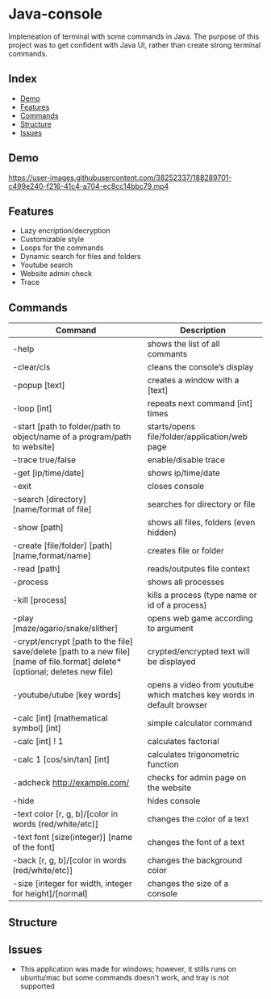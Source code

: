 # Java-console

Impleneation of terminal with some commands in Java. The purpose of this project was to get confident with Java UI, rather than create strong terminal commands.

## Index
   - [Demo](#Demo "Goto Demo")
   - [Features](#Features "Goto Features")
   - [Commands](#Commands "Goto Commands")
   - [Structure](#Structure "Goto Structure")
   - [Issues](#Issues "Goto Issues")



## Demo

https://user-images.githubusercontent.com/38252337/188289701-c499e240-f216-41c4-a704-ec8cc14bbc79.mp4

## Features
- Lazy encription/decryption
- Customizable style
- Loops for the commands
- Dynamic search for files and folders
- Youtube search 
- Website admin check
- Trace

## Commands
|Command | Description|
|--------|------------|
|-help                                                   | shows the list of all commants
|-clear/cls                                              | cleans the console’s display
|-popup [text]                                           | creates a window with a [text]
|-loop [int]                                             | repeats next command [int] times
|-start [path to folder/path to object/name of a program/path to website]| starts/opens file/folder/application/web page
|-trace true/false                                       | enable/disable trace
|-get [ip/time/date]                                     | shows ip/time/date
|-exit			                                         | closes console
|-search [directory] [name/format of file]               | searches for directory or file
|-show [path]                                            | shows all files, folders (even hidden)
|-create [file/folder] [path] [name,format/name]         | creates file or folder
|-read [path]	                                         | reads/outputes file context
|-process                                                | shows all processes
|-kill [process]                                         | kills a process (type name or id of a process)
|-play [maze/agario/snake/slither]                       | opens web game according to argument
|-crypt/encrypt [path to the file] save/delete [path to a new file] [name of file.format] delete*(optional; deletes new file) | crypted/encrypted text will be displayed
|-youtube/utube [key words]	                             | opens a video from youtube which matches key words in default browser
|-calc [int] [mathematical symbol] [int]                 | simple calculator command
|-calc [int] ! 1	                                     | calculates factorial
|-calc 1 [cos/sin/tan] [int]                             | calculates trigonometric function
|-adcheck http://example.com/                            | checks for admin page on the website
|-hide	                                                 | hides console
|-text color [r, g, b]/[color in words (red/white/etc)]	 | changes the color of a text
|-text font [size(integer)] [name of the font]		     | changes the font of a text
|-back [r, g, b]/[color in words (red/white/etc)]	     | changes the background color
|-size [integer for width, integer for height]/[normal]	 | changes the size of a console

## Structure


## Issues
- This application was made for windows; however, it stills runs on ubuntu/mac but some commands doesn't work, and tray is not supported
